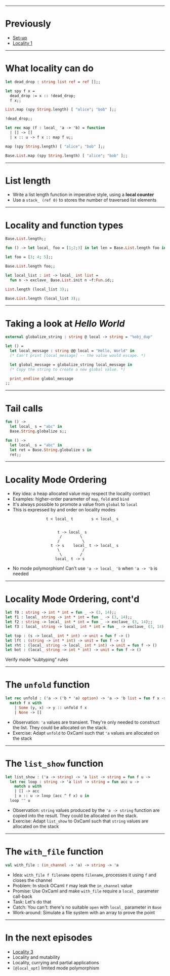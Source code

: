 
---
# Previously

* [Set-up](00_setup.html)
* [Locality 1](01_local_1.html)

---
# What locality can do

```ocaml
let dead_drop : string list ref = ref [];;
```
```ocaml
let spy f x =
  dead_drop := x :: !dead_drop;
  f x;;
```
```ocaml
List.map (spy String.length) [ "alice"; "bob" ];;
```
```ocaml
!dead_drop;;
```
```ocaml
let rec map (f : local_ 'a -> 'b) = function
  | [] -> []
  | x :: u -> f x :: map f u;;
```
```ocaml
map (spy String.length) [ "alice"; "bob" ];;
```
```ocaml
Base.List.map (spy String.length) [ "alice"; "bob" ];;
```

---
# List length

* Write a list length function in imperative style, using a **local counter**
* Use a `stack_ (ref 0)` to stores the number of traversed list elements

---
# Locality and function types

```ocaml
Base.List.length;;
```
```ocaml
fun () -> let local_ foo = [1;2;3] in let len = Base.List.length foo in len;;
```
```ocaml
let foo = [3; 4; 5];;
```
```ocaml
Base.List.length foo;;
```
```ocaml
let local_list : int -> local_ int list =
  fun n -> exclave_ Base.List.init n ~f:Fun.id;;
```
```ocaml
List.length (local_list 3);;
```
```ocaml
Base.List.length (local_list 3);;
```

---
# Taking a look at _Hello World_

```ocaml
external globalize_string : string @ local -> string = "%obj_dup"

let () =
  let local_message : string @@ local = "Hello, World" in
  (* Can't print [local_message] -- the value would escape. *)

  let global_message = globalize_string local_message in
  (* Copy the string to create a new global value. *)

  print_endline global_message
;;
```

---
# Tail calls

```ocaml
fun () ->
  let local_ s = "abc" in
  Base.String.globalize s;;
```

```ocaml
fun () ->
  let local_ s = "abc" in
  let ret = Base.String.globalize s in
  ret;;
```

---
# Locality Mode Ordering

* Key idea: a heap allocated value may respect the locality contract
* Examples: higher-order parameter of `map`, `fold` and `bind`
* It's always possible to promote a value from `global` to `local`
* This is expressed by and order on locality modes

```
                  t < local_ t        s < local_ s


                       t -> local_ s
                        /        \
                       /          \
                    t -> s    local_ t -> local_ s
                       \          /
                        \        /
                      local_ t -> s
```
* No mode polymorphism! Can't use `'a -> local_ 'b` when `'a -> 'b` is needed

---
# Locality Mode Ordering, cont'd

```ocaml
let f0 : string -> int * int = fun _ -> (3, 14);;
let f1 : local_ string -> int * int = fun _ -> (3, 14);;
let f2 : string -> local_ int * int = fun _ -> exclave_ (3, 14);;
let f3 : local_ string -> local_ int * int = fun _ -> exclave_ (3, 14);;
```

```ocaml
let top : (s -> local_ int * int) -> unit = fun f -> ()
let lft : (string -> int * int) -> unit = fun f -> ()
let rht : (local_ string -> local_ int * int) -> unit = fun f -> ()
let bot : (local_ string -> int * int) -> unit = fun f -> ()
```

Verify mode “subtyping” rules

---
# The `unfold` function

```ocaml
let rec unfold : ('a -> ('b * 'a) option) -> 'a -> 'b list = fun f x ->
  match f x with
    | Some (y, x) -> y :: unfold f x
    | None -> []
```

- Observation: `'a` values are transient. They're only needed to construct the list. They could be allocated on the stack.
- Exercise: Adapt `unfold` to OxCaml such that `'a` values are allocated on the stack

---
# The `list_show` function

```ocaml
let list_show : ('a -> string) -> 'a list -> string = fun f u ->
  let rec loop : string -> 'a list -> string = fun acc u ->
    match u with
    | [] -> acc
    | x :: u -> loop (acc ^ f x) u in
  loop "" u
```

- Observation: `string` values produced by the `'a -> string` function are copied into the result. They could be allocated on the stack.
- Exercise: Adapt `list_show` to OxCaml such that `string` values are allocated on the stack

---
# The `with_file` function

```ocaml
val with_file : (in_channel -> 'a) -> string -> 'a
```

- Idea: `with_file f filename` opens `filename`, processes it using `f` and closes the channel
- Problem: In stock OCaml `f` may leak the `in_channel` value
- Promise: Use OxCaml and make `with_file` require a `local_` parameter call-back
- Task: Let's do that
- Catch: You can't: there's no suitable `open` with `local_` parameter in `Base`
- Work-around: Simulate a file system with an array to prove the point

---
# In the next episodes

* [Locality 3](03_local_3.html)
* Locality and mutability
* Locality, currying and partial applications
* `[@local_opt]` limited mode polymorphism
